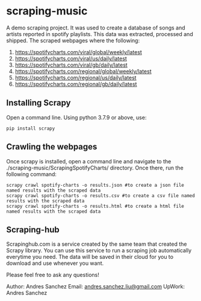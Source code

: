 # scraping-music
 A demo scraping project. It was used to create a database of songs and artists reported in spotify playlists. This data was extracted, processed and shipped. The scraped webpages where the following:

1. https://spotifycharts.com/viral/global/weekly/latest
2. https://spotifycharts.com/viral/us/daily/latest
3. https://spotifycharts.com/viral/gb/daily/latest
4. https://spotifycharts.com/regional/global/weekly/latest
5. https://spotifycharts.com/regional/us/daily/latest
6. https://spotifycharts.com/regional/gb/daily/latest

 ## Installing Scrapy
Open a command line. Using python 3.7.9 or above, use:

```
pip install scrapy
```

## Crawling the webpages
Once scrapy is installed, open a command line and navigate to the ./scraping-music/ScrapingSpotifyCharts/ directory. Once there, run the following command:

```
scrapy crawl spotify-charts -o results.json #to create a json file named results with the scraped data
scrapy crawl spotify-charts -o results.csv #to create a csv file named results with the scraped data
scrapy crawl spotify-charts -o results.html #to create a html file named results with the scraped data
```

## Scraping-hub
Scrapinghub.com is a service created by the same team that created the Scrapy library. You can use this service to run a scraping job automatically everytime you need. The data will be saved in their cloud for you to download and use whenever you want. 

Please feel free to ask any questions!

Author: Andres Sanchez
Email: andres.sanchez.liu@gmail.com
UpWork: Andres Sanchez